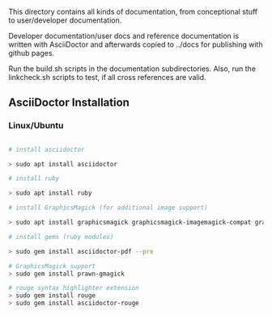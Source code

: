 This directory contains all kinds of documentation, from conceptional stuff to user/developer documentation.

Developer documentation/user docs and reference documentation is written with AsciiDoctor and afterwards copied to ../docs 
for publishing with github pages.

Run the build.sh scripts in the documentation subdirectories.
Also, run the linkcheck.sh scripts to test, if all cross references are valid.



## AsciiDoctor Installation

### Linux/Ubuntu

```bash

# install asciidoctor

> sudo apt install asciidoctor 

# install ruby

> sudo apt install ruby

# install GraphicsMagick (for additional image support)

> sudo apt install graphicsmagick graphicsmagick-imagemagick-compat graphicsmagick-libmagick-dev-compat

# install gems (ruby modules)

> sudo gem install asciidoctor-pdf --pre

# GraphicsMagick support
> sudo gem install prawn-gmagick

# rouge syntax highlighter extension
> sudo gem install rouge
> sudo gem install asciidoctor-rouge



```
